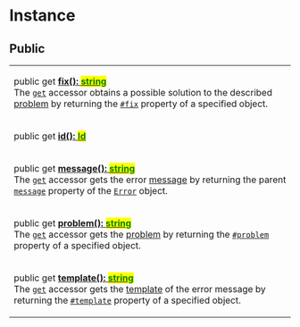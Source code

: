 # Instance

## Public

|                                                                                                                                                                                                                                                                                                                                                                                                                                                                                                                                                                                                                                                                   |
| ----------------------------------------------------------------------------------------------------------------------------------------------------------------------------------------------------------------------------------------------------------------------------------------------------------------------------------------------------------------------------------------------------------------------------------------------------------------------------------------------------------------------------------------------------------------------------------------------------------------------------------------------------------------- |
| <p>public get <a href="fix.md"><strong>fix(): </strong><mark style="color:green;"><strong>string</strong></mark></a><br>The <a href="https://developer.mozilla.org/en-US/docs/Web/JavaScript/Reference/Functions/get"><code>get</code></a> accessor obtains a possible solution to the described <a href="problem.md">problem</a> by returning the <a href="../../properties/instance/fix.md"><code>#fix</code></a> property of a specified object.</p>                                                                                                                                                                                                           |
| <p>public get <a href="id.md"><strong>id(): </strong><mark style="color:green;"><strong>Id</strong></mark><strong> | </strong><mark style="color:green;"><strong>undefined</strong></mark></a><br>The <a href="https://developer.mozilla.org/en-US/docs/Web/JavaScript/Reference/Functions/get"><code>get</code></a> accessor gets the error <a href="../../../getting-started/basic-concepts.md#identification">identification</a> by returning the <a href="../../properties/instance/id.md"><code>#id</code></a> property of a specified object.</p>                                                                                                           |
| <p>public get <a href="message.md"><strong>message(): </strong><mark style="color:green;"><strong>string</strong></mark></a><br>The <a href="https://developer.mozilla.org/en-US/docs/Web/JavaScript/Reference/Functions/get"><code>get</code></a> accessor gets the error <a href="../../../getting-started/basic-concepts.md#message">message</a> by returning the parent <a href="https://developer.mozilla.org/en-US/docs/Web/JavaScript/Reference/Global_Objects/Error/message"><code>message</code></a> property of the <a href="https://developer.mozilla.org/en-US/docs/Web/JavaScript/Reference/Global_Objects/Error"><code>Error</code></a> object.</p> |
| <p>public get <a href="problem.md"><strong>problem(): </strong><mark style="color:green;"><strong>string</strong></mark></a><br>The <a href="https://developer.mozilla.org/en-US/docs/Web/JavaScript/Reference/Functions/get"><code>get</code></a> accessor gets the <a href="../../../getting-started/basic-concepts.md#problem">problem</a> by returning the <a href="../../properties/instance/problem.md"><code>#problem</code></a> property of a specified object.</p>                                                                                                                                                                                       |
| <p>public get <a href="template.md"><strong>template(): </strong><mark style="color:green;"><strong>string</strong></mark></a><br>The <a href="https://developer.mozilla.org/en-US/docs/Web/JavaScript/Reference/Functions/get"><code>get</code></a> accessor gets the <a href="../../../getting-started/basic-concepts.md#template">template</a> of the error message by returning the <a href="../../properties/instance/template.md"><code>#template</code></a> property of a specified object.</p>                                                                                                                                                            |

